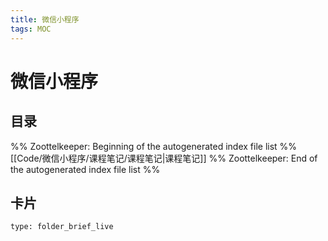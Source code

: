 ```yaml
---
title: 微信小程序
tags: MOC
---
```

# 微信小程序

## 目录



%% Zoottelkeeper: Beginning of the autogenerated index file list  %%
 [[Code/微信小程序/课程笔记/课程笔记|课程笔记]]
%% Zoottelkeeper: End of the autogenerated index file list  %%












## 卡片

```ccard
type: folder_brief_live
```




















